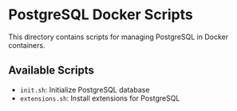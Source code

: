 # PostgreSQL Docker Scripts

This directory contains scripts for managing PostgreSQL in Docker containers.

## Available Scripts

- `init.sh`: Initialize PostgreSQL database
- `extensions.sh`: Install extensions for PostgreSQL
